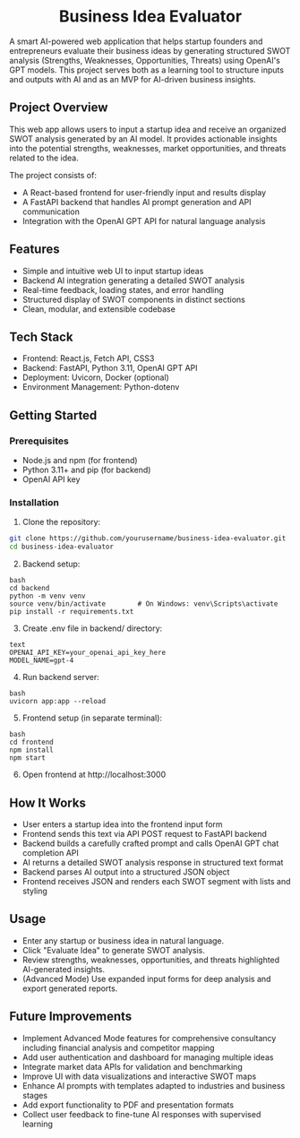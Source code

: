 <h1 align="center">Business Idea Evaluator</h1>

A smart AI-powered web application that helps startup founders and entrepreneurs evaluate their business ideas by generating structured SWOT analysis (Strengths, Weaknesses, Opportunities, Threats) using OpenAI's GPT models. This project serves both as a learning tool to structure inputs and outputs with AI and as an MVP for AI-driven business insights.


## Project Overview

This web app allows users to input a startup idea and receive an organized SWOT analysis generated by an AI model. It provides actionable insights into the potential strengths, weaknesses, market opportunities, and threats related to the idea.

The project consists of:

 - A React-based frontend for user-friendly input and results display
 - A FastAPI backend that handles AI prompt generation and API communication
 - Integration with the OpenAI GPT API for natural language analysis

## Features

 - Simple and intuitive web UI to input startup ideas
 - Backend AI integration generating a detailed SWOT analysis
 - Real-time feedback, loading states, and error handling
 - Structured display of SWOT components in distinct sections
 - Clean, modular, and extensible codebase


## Tech Stack

 - Frontend: React.js, Fetch API, CSS3
 - Backend: FastAPI, Python 3.11, OpenAI GPT API
 - Deployment: Uvicorn, Docker (optional)
 - Environment Management: Python-dotenv


## Getting Started
### Prerequisites

 - Node.js and npm (for frontend)
 - Python 3.11+ and pip (for backend)
 - OpenAI API key

### Installation
1. Clone the repository:

```bash
git clone https://github.com/yourusername/business-idea-evaluator.git
cd business-idea-evaluator
```
2. Backend setup:
```
bash
cd backend
python -m venv venv
source venv/bin/activate        # On Windows: venv\Scripts\activate
pip install -r requirements.txt
```

3. Create .env file in backend/ directory:
```
text
OPENAI_API_KEY=your_openai_api_key_here
MODEL_NAME=gpt-4
```
4. Run backend server:
```
bash
uvicorn app:app --reload
```
5. Frontend setup (in separate terminal):
```
bash
cd frontend
npm install
npm start
```
6. Open frontend at http://localhost:3000


## How It Works

 - User enters a startup idea into the frontend input form
 - Frontend sends this text via API POST request to FastAPI backend
 - Backend builds a carefully crafted prompt and calls OpenAI GPT chat completion API
 - AI returns a detailed SWOT analysis response in structured text format
 - Backend parses AI output into a structured JSON object
 - Frontend receives JSON and renders each SWOT segment with lists and styling


## Usage

 - Enter any startup or business idea in natural language.
 - Click "Evaluate Idea" to generate SWOT analysis.
 - Review strengths, weaknesses, opportunities, and threats highlighted AI-generated insights.
 - (Advanced Mode) Use expanded input forms for deep analysis and export generated reports.


## Future Improvements

 - Implement Advanced Mode features for comprehensive consultancy including financial analysis and competitor mapping
 - Add user authentication and dashboard for managing multiple ideas
 - Integrate market data APIs for validation and benchmarking
 - Improve UI with data visualizations and interactive SWOT maps
 - Enhance AI prompts with templates adapted to industries and business stages
 - Add export functionality to PDF and presentation formats
 - Collect user feedback to fine-tune AI responses with supervised learning
